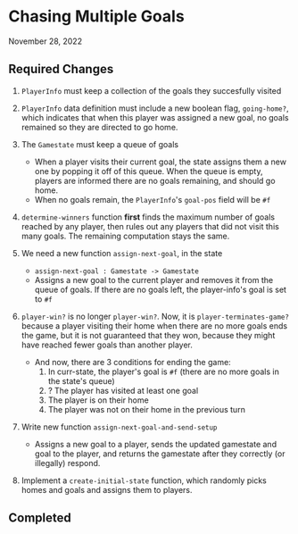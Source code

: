 # Chasing Multiple Goals

November 28, 2022


## Required Changes

1. `PlayerInfo` must keep a collection of the goals they succesfully visited

1. `PlayerInfo` data definition must include a new boolean flag, `going-home?`, which indicates that when this player was assigned a new goal, no goals remained so they are directed to go home.

1. The `Gamestate` must keep a queue of goals
    - When a player visits their current goal, the state assigns them a new one by popping it off of this queue. When the queue is empty, players are informed there are no goals remaining, and should go home.
    - When no goals remain, the `PlayerInfo`'s `goal-pos` field will be `#f`

1. `determine-winners` function **first** finds the maximum number of goals reached by any player, then rules out any players that did not visit this many goals. The remaining computation stays the same.

1. We need a new function `assign-next-goal`, in the state
    - `assign-next-goal : Gamestate -> Gamestate`
    - Assigns a new goal to the current player and removes it from the queue of goals. If there are no goals left, the player-info's goal is set to `#f`

1. `player-win?` is no longer `player-win?`. Now, it is `player-terminates-game?` because a player visiting their home when there are no more goals ends the game, but it is not guaranteed that they won, because they might have reached fewer goals than another player.
    - And now, there are 3 conditions for ending the game:
        1. In curr-state, the player's goal is `#f` (there are no more goals in the state's queue)
        1. ? The player has visited at least one goal
        1. The player is on their home
        1. The player was not on their home in the previous turn

1. Write new function `assign-next-goal-and-send-setup`
    - Assigns a new goal to a player, sends the updated gamestate and goal to the player, and returns the gamestate after they correctly (or illegally) respond.

1. Implement a `create-initial-state` function, which randomly picks homes and goals and assigns them to players.


## Completed
